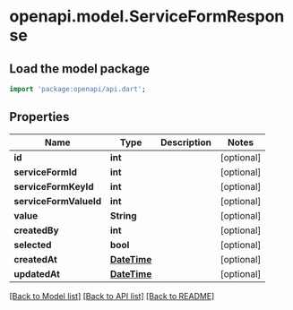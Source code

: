 # openapi.model.ServiceFormResponse

## Load the model package
```dart
import 'package:openapi/api.dart';
```

## Properties
Name | Type | Description | Notes
------------ | ------------- | ------------- | -------------
**id** | **int** |  | [optional] 
**serviceFormId** | **int** |  | [optional] 
**serviceFormKeyId** | **int** |  | [optional] 
**serviceFormValueId** | **int** |  | [optional] 
**value** | **String** |  | [optional] 
**createdBy** | **int** |  | [optional] 
**selected** | **bool** |  | [optional] 
**createdAt** | [**DateTime**](DateTime.md) |  | [optional] 
**updatedAt** | [**DateTime**](DateTime.md) |  | [optional] 

[[Back to Model list]](../README.md#documentation-for-models) [[Back to API list]](../README.md#documentation-for-api-endpoints) [[Back to README]](../README.md)


